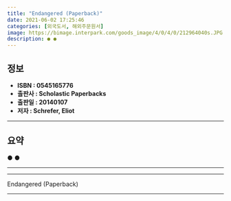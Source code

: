 ```yaml
---
title: "Endangered (Paperback)"
date: 2021-06-02 17:25:46
categories: [외국도서, 해외주문원서]
image: https://bimage.interpark.com/goods_image/4/0/4/0/212964040s.JPG
description: ● ●
---
```


## **정보**

- **ISBN : 0545165776**
- **출판사 : Scholastic Paperbacks**
- **출판일 : 20140107**
- **저자 : Schrefer, Eliot**

------



## **요약**

●  ●  

------



------


Endangered (Paperback) 

------


